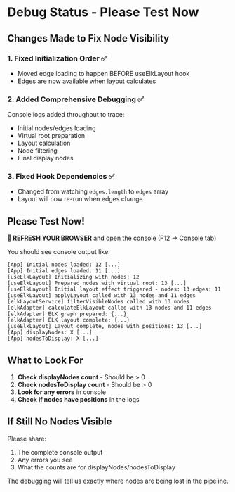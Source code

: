 # Debug Status - Please Test Now

## Changes Made to Fix Node Visibility

### 1. Fixed Initialization Order ✅
- Moved edge loading to happen BEFORE useElkLayout hook
- Edges are now available when layout calculates

### 2. Added Comprehensive Debugging ✅
Console logs added throughout to trace:
- Initial nodes/edges loading
- Virtual root preparation  
- Layout calculation
- Node filtering
- Final display nodes

### 3. Fixed Hook Dependencies ✅
- Changed from watching `edges.length` to `edges` array
- Layout will now re-run when edges change

## Please Test Now!

**🔄 REFRESH YOUR BROWSER** and open the console (F12 → Console tab)

You should see console output like:
```
[App] Initial nodes loaded: 12 [...]
[App] Initial edges loaded: 11 [...]
[useElkLayout] Initializing with nodes: 12
[useElkLayout] Prepared nodes with virtual root: 13 [...]
[useElkLayout] Initial layout effect triggered - nodes: 13 edges: 11
[useElkLayout] applyLayout called with 13 nodes and 11 edges
[elkLayoutService] filterVisibleNodes called with 13 nodes
[elkAdapter] calculateElkLayout called with 13 nodes and 11 edges
[elkAdapter] ELK graph prepared: {...}
[elkAdapter] ELK layout complete: {...}
[useElkLayout] Layout complete, nodes with positions: 13 [...]
[App] displayNodes: X [...]
[App] nodesToDisplay: X [...]
```

## What to Look For

1. **Check displayNodes count** - Should be > 0
2. **Check nodesToDisplay count** - Should be > 0  
3. **Look for any errors** in console
4. **Check if nodes have positions** in the logs

## If Still No Nodes Visible

Please share:
1. The complete console output
2. Any errors you see
3. What the counts are for displayNodes/nodesToDisplay

The debugging will tell us exactly where nodes are being lost in the pipeline.